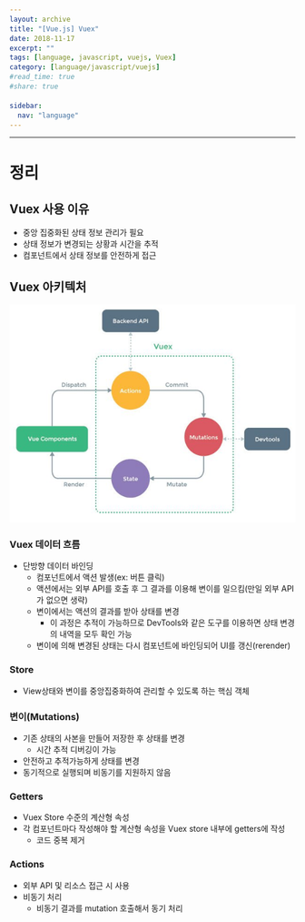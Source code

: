 ```yaml
---
layout: archive
title: "[Vue.js] Vuex"
date: 2018-11-17
excerpt: ""
tags: [language, javascript, vuejs, Vuex]
category: [language/javascript/vuejs]
#read_time: true
#share: true

sidebar:
  nav: "language"
---
```


* * *

# 정리

## Vuex 사용 이유

* 중앙 집중화된 상태 정보 관리가 필요
* 상태 정보가 변경되는 상황과 시간을 추적
* 컴포넌트에서 상태 정보를 안전하게 접근

## Vuex 아키텍처

![vuex01](/assets/image/language/javascript/vuejs/vuex01.jpg)

### Vuex 데이터 흐름

* 단방향 데이터 바인딩
  * 컴포넌트에서 액션 발생(ex: 버튼 클릭)
  * 액션에서는 외부 API를 호출 후 그 결과를 이용해 변이를 일으킴(만일 외부 API가 없으면 생략)
  * 변이에서는 액션의 결과를 받아 상태를 변경
    * 이 과정은 추적이 가능하므로 DevTools와 같은 도구를 이용하면 상태 변경의 내역을 모두 확인 가능
  * 변이에 의해 변경된 상태는 다시 컴포넌트에 바인딩되어 UI를 갱신(rerender)

### Store

* View상태와 변이를 중앙집중화하여 관리할 수 있도록 하는 핵심 객체

### 변이(Mutations)

* 기존 상태의 사본을 만들어 저장한 후 상태를 변경
  * 시간 추적 디버깅이 가능
* 안전하고 추적가능하게 상태를 변경
* 동기적으로 실행되며 비동기를 지원하지 않음

### Getters

* Vuex Store 수준의 계산형 속성
* 각 컴포넌트마다 작성해야 할 계산형 속성을 Vuex store 내부에 getters에 작성
  * 코드 중복 제거

### Actions

* 외부 API 및 리소스 접근 시 사용
* 비동기 처리
  * 비동기 결과를 mutation 호출해서 동기 처리